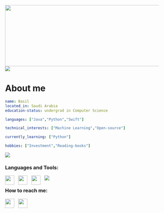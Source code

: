 


  <img src="https://media.giphy.com/media/tIHktzgRi8yjIplFVI/giphy.gif" width="1000" height="200" />





<img src="https://user-images.githubusercontent.com/73097560/115834477-dbab4500-a447-11eb-908a-139a6edaec5c.gif">



# About me
```yaml
name: Basil
located_in: Saudi Arabia
education-status: undergrad in Computer Science

languages: ["Java","Python","Swift"]

technical_interests: ["Machine Learning","Open-source"]

currently_learning: ["Python"]

hobbies: ["Investment","Reading-books"]
```


<img src="https://user-images.githubusercontent.com/73097560/115834477-dbab4500-a447-11eb-908a-139a6edaec5c.gif">






<h3>Languages and Tools:</h3> 
<img align="left"  width="30px" style="padding-right:10px;" src="https://cdn.jsdelivr.net/gh/devicons/devicon/icons/java/java-original.svg"/>
<img align="left"  width="30px" style="padding-right:10px;" src="https://img.icons8.com/officel/40/000000/mac-os.png"/>
<img align="left"  width="30px" style="padding-right:10px;" src="https://img.icons8.com/fluency/40/000000/visual-studio-code-2019.png"/>








<img src="https://user-images.githubusercontent.com/73097560/115834477-dbab4500-a447-11eb-908a-139a6edaec5c.gif">






<h3>How to reach me: </h3>

 [<img align="left"  width="30px" style="padding-right:10px;" src="https://img.icons8.com/fluency/35/000000/email-open.png"/>](mailto:basilbenaziz@gmail.com)
 [<img align="left"  width="30px" style="padding-right:10px;" src="https://cdn.jsdelivr.net/gh/devicons/devicon/icons/twitter/twitter-original.svg"/>](link:(https://twitter.com/BasilBenAziz))
 
 

          

